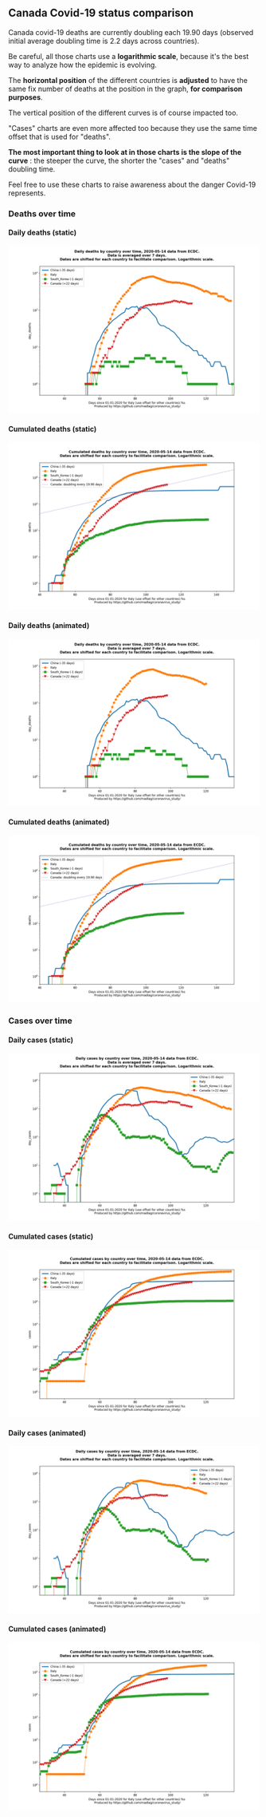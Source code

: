 ## Canada Covid-19 status comparison 

Canada covid-19 deaths are currently doubling each 19.90 days (observed initial average doubling time is 2.2 days across countries).



Be careful, all those charts use a **logarithmic scale**, because it's the best way to analyze how the epidemic is evolving.
 
The **horizontal position** of the different countries is **adjusted** to have the same fix number of deaths at the position in the graph, **for comparison purposes**.

The vertical position of the different curves is of course impacted too.

"Cases" charts are even more affected too because they use the same time offset that is used for "deaths".

**The most important thing to look at in those charts is the slope of the curve** : the steeper the curve, the shorter the "cases" and "deaths" doubling time.

Feel free to use these charts to raise awareness about the danger Covid-19 represents. 


 
### Deaths over time
 
#### Daily deaths (static)
![Canada covid-19 daily deaths static chart](https://raw.githubusercontent.com/madlag/coronavirus_study/master/notebooks/graphs/2020-05-14/countries/Canada/2020-05-14_Canada_day_deaths.png "Canada covid-19 day_deaths static chart")   
 
#### Cumulated deaths (static)
![Canada covid-19 cumulated deaths static chart](https://raw.githubusercontent.com/madlag/coronavirus_study/master/notebooks/graphs/2020-05-14/countries/Canada/2020-05-14_Canada_deaths.png "Canada covid-19 deaths static chart")   
 
#### Daily deaths (animated)
![Canada covid-19 daily deaths animated chart](https://raw.githubusercontent.com/madlag/coronavirus_study/master/notebooks/graphs/2020-05-14/countries/Canada/2020-05-14_Canada_day_deaths.gif "Canada covid-19 day_deaths animated chart")   
 
#### Cumulated deaths (animated)
![Canada covid-19 cumulated deaths animated chart](https://raw.githubusercontent.com/madlag/coronavirus_study/master/notebooks/graphs/2020-05-14/countries/Canada/2020-05-14_Canada_deaths.gif "Canada covid-19 deaths animated chart")   

 
### Cases over time
 
#### Daily cases (static)
![Canada covid-19 daily cases static chart](https://raw.githubusercontent.com/madlag/coronavirus_study/master/notebooks/graphs/2020-05-14/countries/Canada/2020-05-14_Canada_day_cases.png "Canada covid-19 day_cases static chart")   
 
#### Cumulated cases (static)
![Canada covid-19 cumulated cases static chart](https://raw.githubusercontent.com/madlag/coronavirus_study/master/notebooks/graphs/2020-05-14/countries/Canada/2020-05-14_Canada_cases.png "Canada covid-19 cases static chart")   
 
#### Daily cases (animated)
![Canada covid-19 daily cases animated chart](https://raw.githubusercontent.com/madlag/coronavirus_study/master/notebooks/graphs/2020-05-14/countries/Canada/2020-05-14_Canada_day_cases.gif "Canada covid-19 day_cases animated chart")   
 
#### Cumulated cases (animated)
![Canada covid-19 cumulated cases animated chart](https://raw.githubusercontent.com/madlag/coronavirus_study/master/notebooks/graphs/2020-05-14/countries/Canada/2020-05-14_Canada_cases.gif "Canada covid-19 cases animated chart")   

